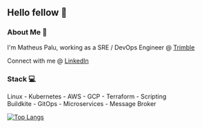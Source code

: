 <h2>Hello fellow 👋</h2>

<h3>About Me 💼</h3>

I'm Matheus Palu, working as a SRE / DevOps Engineer @ [Trimble](https://www.trimble.com)

Connect with me @ [LinkedIn](https://br.linkedin.com/in/matheuspalu)

<h3>Stack 💻</h3>

Linux - Kubernetes - AWS - GCP - Terraform - Scripting </br> Buildkite - GitOps - Microservices - Message Broker

[![Top Langs](https://github-readme-stats.vercel.app/api/top-langs/?username=mpalu&layout=compact)](https://github.com/mpalu/github-readme-stats)
